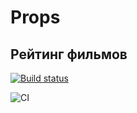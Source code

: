 # Props

## Рейтинг фильмов

[![Build status](https://ci.appveyor.com/api/projects/status/fr6xrv82ffvx2j7u?svg=true)](https://ci.appveyor.com/project/poi1nt/React_3.1-films)

![CI](https://github.com/poi1nt/React_3.1-films/actions/workflows/web.yml/badge.svg)
